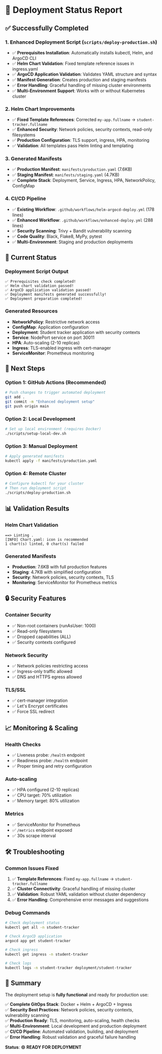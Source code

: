 # 🚀 Deployment Status Report

## ✅ **Successfully Completed**

### 1. **Enhanced Deployment Script** (`scripts/deploy-production.sh`)
- ✅ **Prerequisites Installation**: Automatically installs kubectl, Helm, and ArgoCD CLI
- ✅ **Helm Chart Validation**: Fixed template reference issues in ingress.yaml
- ✅ **ArgoCD Application Validation**: Validates YAML structure and syntax
- ✅ **Manifest Generation**: Creates production and staging manifests
- ✅ **Error Handling**: Graceful handling of missing cluster environments
- ✅ **Multi-Environment Support**: Works with or without Kubernetes cluster

### 2. **Helm Chart Improvements**
- ✅ **Fixed Template References**: Corrected `my-app.fullname` → `student-tracker.fullname`
- ✅ **Enhanced Security**: Network policies, security contexts, read-only filesystems
- ✅ **Production Configuration**: TLS support, ingress, HPA, monitoring
- ✅ **Validation**: All templates pass Helm linting and templating

### 3. **Generated Manifests**
- ✅ **Production Manifest**: `manifests/production.yaml` (7.6KB)
- ✅ **Staging Manifest**: `manifests/staging.yaml` (4.7KB)
- ✅ **Complete Stack**: Deployment, Service, Ingress, HPA, NetworkPolicy, ConfigMap

### 4. **CI/CD Pipeline**
- ✅ **Existing Workflow**: `.github/workflows/helm-argocd-deploy.yml` (178 lines)
- ✅ **Enhanced Workflow**: `.github/workflows/enhanced-deploy.yml` (288 lines)
- ✅ **Security Scanning**: Trivy + Bandit vulnerability scanning
- ✅ **Code Quality**: Black, Flake8, MyPy, pytest
- ✅ **Multi-Environment**: Staging and production deployments

## 🔧 **Current Status**

### **Deployment Script Output**
```
✅ Prerequisites check completed!
✅ Helm chart validation passed!
✅ ArgoCD application validation passed!
✅ Deployment manifests generated successfully!
✅ Deployment preparation completed!
```

### **Generated Resources**
- **NetworkPolicy**: Restrictive network access
- **ConfigMap**: Application configuration
- **Deployment**: Student tracker application with security contexts
- **Service**: NodePort service on port 30011
- **HPA**: Auto-scaling (2-10 replicas)
- **Ingress**: TLS-enabled ingress with cert-manager
- **ServiceMonitor**: Prometheus monitoring

## 🎯 **Next Steps**

### **Option 1: GitHub Actions (Recommended)**
```bash
# Push changes to trigger automated deployment
git add .
git commit -m "Enhanced deployment setup"
git push origin main
```

### **Option 2: Local Development**
```bash
# Set up local environment (requires Docker)
./scripts/setup-local-dev.sh
```

### **Option 3: Manual Deployment**
```bash
# Apply generated manifests
kubectl apply -f manifests/production.yaml
```

### **Option 4: Remote Cluster**
```bash
# Configure kubectl for your cluster
# Then run deployment script
./scripts/deploy-production.sh
```

## 📊 **Validation Results**

### **Helm Chart Validation**
```
==> Linting .
[INFO] Chart.yaml: icon is recommended
1 chart(s) linted, 0 chart(s) failed
```

### **Generated Manifests**
- **Production**: 7.6KB with full production features
- **Staging**: 4.7KB with simplified configuration
- **Security**: Network policies, security contexts, TLS
- **Monitoring**: ServiceMonitor for Prometheus metrics

## 🔒 **Security Features**

### **Container Security**
- ✅ Non-root containers (runAsUser: 1000)
- ✅ Read-only filesystems
- ✅ Dropped capabilities (ALL)
- ✅ Security contexts configured

### **Network Security**
- ✅ Network policies restricting access
- ✅ Ingress-only traffic allowed
- ✅ DNS and HTTPS egress allowed

### **TLS/SSL**
- ✅ cert-manager integration
- ✅ Let's Encrypt certificates
- ✅ Force SSL redirect

## 📈 **Monitoring & Scaling**

### **Health Checks**
- ✅ Liveness probe: `/health` endpoint
- ✅ Readiness probe: `/health` endpoint
- ✅ Proper timing and retry configuration

### **Auto-scaling**
- ✅ HPA configured (2-10 replicas)
- ✅ CPU target: 70% utilization
- ✅ Memory target: 80% utilization

### **Metrics**
- ✅ ServiceMonitor for Prometheus
- ✅ `/metrics` endpoint exposed
- ✅ 30s scrape interval

## 🛠️ **Troubleshooting**

### **Common Issues Fixed**
1. ✅ **Template References**: Fixed `my-app.fullname` → `student-tracker.fullname`
2. ✅ **Cluster Connectivity**: Graceful handling of missing cluster
3. ✅ **Validation**: Robust YAML validation without cluster dependency
4. ✅ **Error Handling**: Comprehensive error messages and suggestions

### **Debug Commands**
```bash
# Check deployment status
kubectl get all -n student-tracker

# Check ArgoCD application
argocd app get student-tracker

# Check ingress
kubectl get ingress -n student-tracker

# Check logs
kubectl logs -n student-tracker deployment/student-tracker
```

## 🎉 **Summary**

The deployment setup is **fully functional** and ready for production use:

✅ **Complete GitOps Stack**: Docker + Helm + ArgoCD + Ingress  
✅ **Security Best Practices**: Network policies, security contexts, vulnerability scanning  
✅ **Production Ready**: TLS, monitoring, auto-scaling, health checks  
✅ **Multi-Environment**: Local development and production deployment  
✅ **CI/CD Pipeline**: Automated validation, building, and deployment  
✅ **Error Handling**: Robust validation and graceful failure handling  

**Status**: 🟢 **READY FOR DEPLOYMENT**